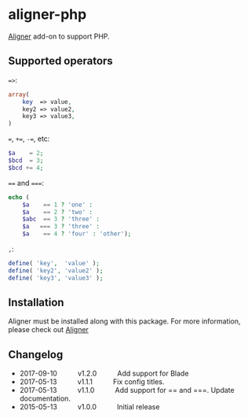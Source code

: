 # aligner-php

[Aligner](https://github.com/adrianlee44/atom-aligner) add-on to support PHP.

## Supported operators
`=>`:
```php
array(
    key  => value,
    key2 => value2,
    key3 => value3,
)
```

`=`, `+=`, `-=`, etc:
```php
$a    = 2;
$bcd  = 3;
$bcd += 4;
```

`==` and `===`:
```php
echo (
    $a    == 1 ? 'one' :
    $a    == 2 ? 'two' :
    $abc  == 3 ? 'three' :
    $a   === 3 ? 'three' :
    $a    == 4 ? 'four' : 'other');
```

`,`:
```php
define( 'key',  'value' );
define( 'key2', 'value2' );
define( 'key3', 'value3' );
```

## Installation
Aligner must be installed along with this package. For more information, please check out [Aligner](https://github.com/adrianlee44/atom-aligner)

## Changelog
- 2017-09-10   v1.2.0   Add support for Blade
- 2017-05-13   v1.1.1   Fix config titles.
- 2017-05-13   v1.1.0   Add support for == and ===. Update documentation.
- 2015-05-13   v1.0.0   Initial release
